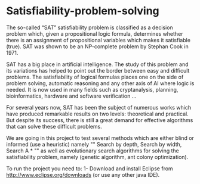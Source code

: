# Satisfiability-problem-solving

The so-called “SAT” satisfiability problem is classified as a decision problem which, given a propositional logic formula, determines whether there is an assignment of propositional variables which makes it satisfiable (true). SAT was shown to be an NP-complete problem by Stephan Cook in 1971.

SAT has a big place in artificial intelligence. The study of this problem and its variations has helped to point out the border between easy and difficult problems. The satisfiability of logical formulas places one on the side of problem solving, automatic reasoning and any other axis of AI where logic is needed. It is now used in many fields such as cryptanalysis, planning, bioinformatics, hardware and software verification ...

For several years now, SAT has been the subject of numerous works which have produced remarkable results on two levels: theoretical and practical. But despite its success, there is still a great demand for effective algorithms that can solve these difficult problems.

We are going in this project to test several methods which are either blind or informed (use a heuristic) namely "" Search by depth, Search by width, Search A * "" as well as evolutionary search algorithms for solving the satisfiability problem, namely (genetic algorithm, ant colony optimization).


To run the project you need to:
1- Download and install Eclipse from http://www.eclipse.org/downloads (or use any other java IDE).
